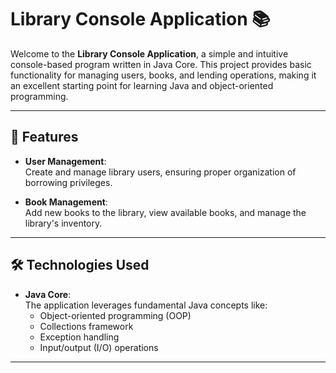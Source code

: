 # Library Console Application 📚

Welcome to the **Library Console Application**, a simple and intuitive console-based program written in Java Core. This project provides basic functionality for managing users, books, and lending operations, making it an excellent starting point for learning Java and object-oriented programming.

---

## 🚀 Features

- **User Management**:  
  Create and manage library users, ensuring proper organization of borrowing privileges.

- **Book Management**:  
  Add new books to the library, view available books, and manage the library's inventory.

---

## 🛠️ Technologies Used

- **Java Core**:  
  The application leverages fundamental Java concepts like:
  - Object-oriented programming (OOP)
  - Collections framework
  - Exception handling
  - Input/output (I/O) operations

---
